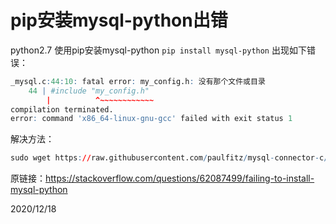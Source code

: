 # pip安装mysql-python出错

python2.7 使用pip安装mysql-python `pip install mysql-python` 出现如下错误：  
```r
_mysql.c:44:10: fatal error: my_config.h: 没有那个文件或目录
    44 | #include "my_config.h"
        |          ^~~~~~~~~~~~~
compilation terminated.
error: command 'x86_64-linux-gnu-gcc' failed with exit status 1
```

解决方法：  
```r
sudo wget https://raw.githubusercontent.com/paulfitz/mysql-connector-c/master/include/my_config.h -P /usr/include/mysql/
```

原链接：https://stackoverflow.com/questions/62087499/failing-to-install-mysql-python  


2020/12/18  

